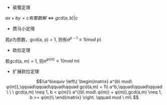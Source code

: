 - 裴蜀定理

$ax + by = c有整数解 \iff gcd(a,b)|c$

- 费马小定理

若$p$为质数，gcd(a, p) = 1, 则有$a^{p-1} \equiv 1 (mod\ p)$
 
- 欧拉定理
  
若gcd(a, m) = 1, 则$a^{φ(m)} \equiv 1 (mod \ m)$

- 扩展欧拉定理

$$\\a^b\equiv
\left\{
\begin{matrix}
a^{b\ mod\ φ(m)},\qquad\qquad\qquad\qquad gcd(a,m) = 1\\
a^b,\qquad\qquad\qquad \ \ \ gcd(a,m) \neq 1, b < φ(m)\\
a^{(b\ mod\ φ(m)) + φ(m)},gcd(a,m) \neq 1, b >= φ(m)\\
\end{matrix}
\right.
\qquad mod \ m\\
$$